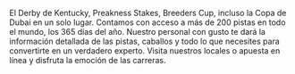 El Derby de Kentucky, Preakness Stakes, Breeders Cup, incluso la Copa de Dubai en un solo lugar. Contamos con acceso a más de 200 pistas en todo el mundo, los 365 días del año. Nuestro personal con gusto te dará la información detallada de las pistas, caballos y todo lo que necesites para convertirte en un verdadero experto. Visita nuestros locales o apuesta en línea y disfruta la emoción de las carreras.
